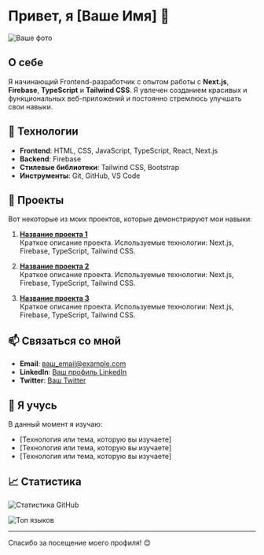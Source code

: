# Привет, я [Ваше Имя] 👋

![Ваше фото](https://via.placeholder.com/150) <!-- Замените на URL вашего фото -->

## О себе

Я начинающий Frontend-разработчик с опытом работы с **Next.js**, **Firebase**, **TypeScript** и **Tailwind CSS**. Я увлечен созданием красивых и функциональных веб-приложений и постоянно стремлюсь улучшать свои навыки.

## 🔧 Технологии

- **Frontend**: HTML, CSS, JavaScript, TypeScript, React, Next.js
- **Backend**: Firebase
- **Стилевые библиотеки**: Tailwind CSS, Bootstrap
- **Инструменты**: Git, GitHub, VS Code

## 🌟 Проекты

Вот некоторые из моих проектов, которые демонстрируют мои навыки:

1. **[Название проекта 1](https://github.com/ваш-логин/ваш-репозиторий-1)**  
   Краткое описание проекта. Используемые технологии: Next.js, Firebase, TypeScript, Tailwind CSS.

2. **[Название проекта 2](https://github.com/ваш-логин/ваш-репозиторий-2)**  
   Краткое описание проекта. Используемые технологии: Next.js, Firebase, TypeScript, Tailwind CSS.

3. **[Название проекта 3](https://github.com/ваш-логин/ваш-репозиторий-3)**  
   Краткое описание проекта. Используемые технологии: Next.js, Firebase, TypeScript, Tailwind CSS.

## 📫 Связаться со мной

- **Email**: [ваш_email@example.com](mailto:ваш_email@example.com)
- **LinkedIn**: [Ваш профиль LinkedIn](https://www.linkedin.com/in/ваш-профиль)
- **Twitter**: [Ваш Twitter](https://twitter.com/ваш_ник)

## 🌱 Я учусь

В данный момент я изучаю:

- [Технология или тема, которую вы изучаете]
- [Технология или тема, которую вы изучаете]
- [Технология или тема, которую вы изучаете]

## 📈 Статистика

![Статистика GitHub](https://github-readme-stats.vercel.app/api?username=ваш-логин&show_icons=true&theme=radical) <!-- Замените на ваш логин -->

![Топ языков](https://github-readme-stats.vercel.app/api/top-langs/?username=ваш-логин&layout=compact&theme=radical) <!-- Замените на ваш логин -->

---

Спасибо за посещение моего профиля! 😊
